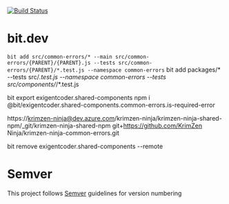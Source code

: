 [![Build Status](https://dev.azure.com/krimzen-ninja/Common%20Modules/_apis/build/status/eXigentCoder.common-modules?branchName=master)](https://dev.azure.com/krimzen-ninja/Common%20Modules/_build/latest?definitionId=1&branchName=master)

# bit.dev

`bit add src/common-errors/* --main src/common-errors/{PARENT}/{PARENT}.js --tests src/common-errors/{PARENT}/*.test.js --namespace common-errors`
bit add packages/* --tests src/*.test.js --namespace common-errors
--tests src/components/*/*.test.js


bit export exigentcoder.shared-components
npm i @bit/exigentcoder.shared-components.common-errors.is-required-error


https://krimzen-ninja@dev.azure.com/krimzen-ninja/krimzen-ninja-shared-npm/_git/krimzen-ninja-shared-npm
git+https://github.com/KrimZen Ninja/krimzen-ninja-common-errors.git

bit remove exigentcoder.shared-components --remote

# Semver

This project follows [Semver](https://semver.org/) guidelines for version numbering
